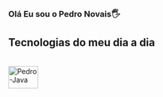 ### Olá Eu sou o Pedro Novais🖐

## Tecnologias do meu dia a dia
<div style="display: inline_block"><br>
  <img alt="Pedro-Java" height="45" width="60" src="https://cdn.jsdelivr.net/gh/devicons/devicon/icons/java/java-plain.svg"/>
</div>
